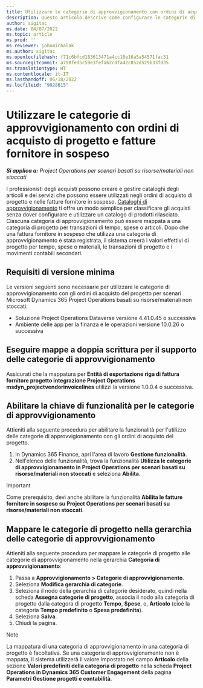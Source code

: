 ```yaml
---
title: Utilizzare le categorie di approvvigionamento con ordini di acquisto di progetto e fatture fornitore in sospeso
description: Questo articolo descrive come configurare le categorie di approvvigionamento che possono essere utilizzate con gli ordini di acquisto di progetto e le fatture fornitore in sospeso.
author: sigitac
ms.date: 04/07/2022
ms.topic: article
ms.prod: ''
ms.reviewer: johnmichalak
ms.author: sigitac
ms.openlocfilehash: f71c6bfcd183613471a4cc10e16a5a54571fac31
ms.sourcegitcommit: a798fed5c59e3fefa62cdfa42c852d529b33fd35
ms.translationtype: HT
ms.contentlocale: it-IT
ms.lasthandoff: 06/18/2022
ms.locfileid: "9028615"
---
```

# <a name="use-procurement-categories-with-project-purchase-orders-and-pending-vendor-invoices"></a>Utilizzare le categorie di approvvigionamento con ordini di acquisto di progetto e fatture fornitore in sospeso

_**Si applica a:** Project Operations per scenari basati su risorse/materiali non stoccati_

I professionisti degli acquisti possono creare e gestire cataloghi degli articoli e dei servizi che possono essere utilizzati negli ordini di acquisto di progetto e nelle fatture fornitore in sospeso. [Cataloghi di approvvigionamento](/dynamics365/supply-chain/procurement/procurement-catalogs) ti offre un modo semplice per classificare gli acquisti senza dover configurare e utilizzare un catalogo di prodotti rilasciato. Ciascuna categoria di approvvigionamento può essere mappata a una categoria di progetto per transazioni di tempo, spese o articoli. Dopo che una fattura fornitore in sospeso che utilizza una categoria di approvvigionamento è stata registrata, il sistema creerà i valori effettivi di progetto per tempo, spese o materiali, le transazioni di progetto e i movimenti contabili secondari.

## <a name="minimum-version-requirements"></a>Requisiti di versione minima

Le versioni seguenti sono necessarie per utilizzare le categorie di approvvigionamento con gli ordini di acquisto del progetto per scenari Microsoft Dynamics 365 Project Operations basati su risorse/materiali non stoccati:

- Soluzione Project Operations Dataverse versione 4.41.0.45 o successiva
- Ambiente delle app per la finanza e le operazioni versione 10.0.26 o successiva

## <a name="run-dual-write-maps-for-procurement-category-support"></a>Eseguire mappe a doppia scrittura per il supporto delle categorie di approvvigionamento

Assicurati che la mappatura per **Entità di esportazione riga di fattura fornitore progetto integrazione Project Operations msdyn\_projectvendorinvoicelines** utilizzi la versione 1.0.0.4 o successiva.

## <a name="enable-the-feature-key-for-procurement-categories"></a>Abilitare la chiave di funzionalità per le categorie di approvvigionamento

Attieniti alla seguente procedura per abilitare la funzionalità per l'utilizzo delle categorie di approvvigionamento con gli ordini di acquisto del progetto.

1. In Dynamics 365 Finance, apri l'area di lavoro **Gestione funzionalità**.
1. Nell'elenco delle funzionalità, trova la funzionalità **Utilizza le categorie di approvvigionamento in Project Operations per scenari basati su risorse/materiali non stoccati** e seleziona **Abilita**.

> [!IMPORTANT]
> Come prerequisito, devi anche abilitare la funzionalità **Abilita le fatture fornitore in sospeso su Project Operations per scenari basati su risorse/materiali non stoccati**.

## <a name="map-project-categories-in-the-procurement-category-hierarchy"></a>Mappare le categorie di progetto nella gerarchia delle categorie di approvvigionamento

Attieniti alla seguente procedura per mappare le categorie di progetto alle categorie di approvvigionamento nella gerarchia **Categoria di approvvigionamento**:

1. Passa a **Approvvigionamento \> Categorie di approvvigionamento**.
1. Seleziona **Modifica gerarchia di categorie**.
1. Seleziona il nodo della gerarchia di categorie desiderato, quindi nella scheda **Assegna categorie di progetto**, associa il nodo alla categoria di progetto dalla categora di progetto **Tempo**, **Spese**, o, **Articolo** (cioè la categoria **Tempo predefinito** o **Spesa predefinita**).
1. Seleziona **Salva**.
1. Chiudi la pagina.

> [!NOTE]
> La mappatura di una categoria di approvvigionamento in una categoria di progetto è facoltativa. Se una categoria di approvvigionamento non è mappata, il sistema utilizzerà il valore impostato nel campo **Articolo** della sezione **Valori predefiniti della categoria di progetto** nella scheda **Project Operations in Dynamics 365 Customer Engagement** della pagina **Parametri Gestione progetti e contabilità**.
